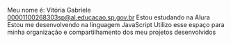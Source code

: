 Meu nome é: Vitória Gabriele    
00001100268303sp@al.educacao.sp.gov.br
Estou estudando na Alura
Estou me desenvolvendo na linguagem JavaScript
Utilizo esse espaço para minha organização e compartilhamento dos meu projetos desenvolvidos
